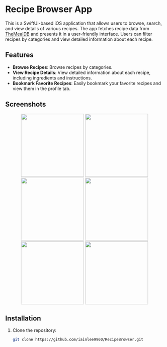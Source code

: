 # Recipe Browser App

This is a SwiftUI-based iOS application that allows users to browse, search, and view details of various recipes. The app fetches recipe data from [TheMealDB](https://www.themealdb.com/api.php) and presents it in a user-friendly interface. Users can filter recipes by categories and view detailed information about each recipe.

## Features

- **Browse Recipes**: Browse recipes by categories.
- **View Recipe Details**: View detailed information about each recipe, including ingredients and instructions.
- **Bookmark Favorite Recipes**: Easily bookmark your favorite recipes and view them in the profile tab.

## Screenshots

<p align="center">
  <img src="https://github.com/user-attachments/assets/a4da4081-01a5-45e8-ab73-434c0c7b0939" width="200">
  <img src="https://github.com/user-attachments/assets/46a79a03-a209-4a71-a353-113e2d565190" width="200">
  <img src="https://github.com/user-attachments/assets/7585be8e-d71d-464e-b8c8-602786a86807" width="200">
  <img src="https://github.com/user-attachments/assets/922e5021-a3b1-4036-ba3b-dd94160a6a63" width="200">
  <img src="https://github.com/user-attachments/assets/25f77cdb-e801-4e11-be6f-7e0e35e83ad4" width="200">
  <img src="https://github.com/user-attachments/assets/d039585a-977c-42d8-ba11-fa9428fc88cc" width="200">
</p>

## Installation

1. Clone the repository:

   ```bash
   git clone https://github.com/iainlee9960/RecipeBrowser.git
